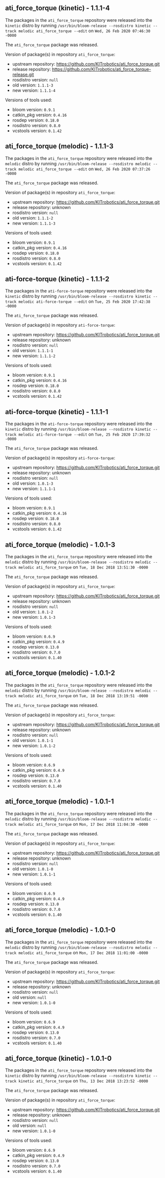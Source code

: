 ## ati_force_torque (kinetic) - 1.1.1-4

The packages in the `ati_force_torque` repository were released into the `kinetic` distro by running `/usr/bin/bloom-release --rosdistro kinetic --track melodic ati_force_torque --edit` on `Wed, 26 Feb 2020 07:46:30 -0000`

The `ati_force_torque` package was released.

Version of package(s) in repository `ati_force_torque`:

- upstream repository: https://github.com/KITrobotics/ati_force_torque.git
- release repository: https://github.com/KITrobotics/ati_force_torque-release.git
- rosdistro version: `null`
- old version: `1.1.1-3`
- new version: `1.1.1-4`

Versions of tools used:

- bloom version: `0.9.1`
- catkin_pkg version: `0.4.16`
- rosdep version: `0.18.0`
- rosdistro version: `0.8.0`
- vcstools version: `0.1.42`


## ati_force_torque (melodic) - 1.1.1-3

The packages in the `ati_force_torque` repository were released into the `melodic` distro by running `/usr/bin/bloom-release --rosdistro melodic --track melodic ati_force_torque --edit` on `Wed, 26 Feb 2020 07:37:26 -0000`

The `ati_force_torque` package was released.

Version of package(s) in repository `ati_force_torque`:

- upstream repository: https://github.com/KITrobotics/ati_force_torque.git
- release repository: unknown
- rosdistro version: `null`
- old version: `1.1.1-2`
- new version: `1.1.1-3`

Versions of tools used:

- bloom version: `0.9.1`
- catkin_pkg version: `0.4.16`
- rosdep version: `0.18.0`
- rosdistro version: `0.8.0`
- vcstools version: `0.1.42`


## ati-force-torque (kinetic) - 1.1.1-2

The packages in the `ati-force-torque` repository were released into the `kinetic` distro by running `/usr/bin/bloom-release --rosdistro kinetic --track melodic ati-force-torque --edit` on `Tue, 25 Feb 2020 17:42:38 -0000`

The `ati_force_torque` package was released.

Version of package(s) in repository `ati-force-torque`:

- upstream repository: https://github.com/KITrobotics/ati_force_torque.git
- release repository: unknown
- rosdistro version: `null`
- old version: `1.1.1-1`
- new version: `1.1.1-2`

Versions of tools used:

- bloom version: `0.9.1`
- catkin_pkg version: `0.4.16`
- rosdep version: `0.18.0`
- rosdistro version: `0.8.0`
- vcstools version: `0.1.42`


## ati-force-torque (kinetic) - 1.1.1-1

The packages in the `ati-force-torque` repository were released into the `kinetic` distro by running `/usr/bin/bloom-release --rosdistro kinetic --track melodic ati-force-torque --edit` on `Tue, 25 Feb 2020 17:39:32 -0000`

The `ati_force_torque` package was released.

Version of package(s) in repository `ati-force-torque`:

- upstream repository: https://github.com/KITrobotics/ati_force_torque.git
- release repository: unknown
- rosdistro version: `null`
- old version: `1.0.1-3`
- new version: `1.1.1-1`

Versions of tools used:

- bloom version: `0.9.1`
- catkin_pkg version: `0.4.16`
- rosdep version: `0.18.0`
- rosdistro version: `0.8.0`
- vcstools version: `0.1.42`


## ati_force_torque (melodic) - 1.0.1-3

The packages in the `ati_force_torque` repository were released into the `melodic` distro by running `/usr/bin/bloom-release --rosdistro melodic --track melodic ati_force_torque` on `Tue, 18 Dec 2018 13:51:30 -0000`

The `ati_force_torque` package was released.

Version of package(s) in repository `ati_force_torque`:

- upstream repository: https://github.com/KITrobotics/ati_force_torque.git
- release repository: unknown
- rosdistro version: `null`
- old version: `1.0.1-2`
- new version: `1.0.1-3`

Versions of tools used:

- bloom version: `0.6.9`
- catkin_pkg version: `0.4.9`
- rosdep version: `0.13.0`
- rosdistro version: `0.7.0`
- vcstools version: `0.1.40`


## ati_force_torque (melodic) - 1.0.1-2

The packages in the `ati_force_torque` repository were released into the `melodic` distro by running `/usr/bin/bloom-release --rosdistro melodic --track melodic ati_force_torque` on `Tue, 18 Dec 2018 13:19:51 -0000`

The `ati_force_torque` package was released.

Version of package(s) in repository `ati_force_torque`:

- upstream repository: https://github.com/KITrobotics/ati_force_torque.git
- release repository: unknown
- rosdistro version: `null`
- old version: `1.0.1-1`
- new version: `1.0.1-2`

Versions of tools used:

- bloom version: `0.6.9`
- catkin_pkg version: `0.4.9`
- rosdep version: `0.13.0`
- rosdistro version: `0.7.0`
- vcstools version: `0.1.40`


## ati_force_torque (melodic) - 1.0.1-1

The packages in the `ati_force_torque` repository were released into the `melodic` distro by running `/usr/bin/bloom-release --rosdistro melodic --track melodic ati_force_torque` on `Mon, 17 Dec 2018 11:04:30 -0000`

The `ati_force_torque` package was released.

Version of package(s) in repository `ati_force_torque`:

- upstream repository: https://github.com/KITrobotics/ati_force_torque.git
- release repository: unknown
- rosdistro version: `null`
- old version: `1.0.1-0`
- new version: `1.0.1-1`

Versions of tools used:

- bloom version: `0.6.9`
- catkin_pkg version: `0.4.9`
- rosdep version: `0.13.0`
- rosdistro version: `0.7.0`
- vcstools version: `0.1.40`


## ati_force_torque (melodic) - 1.0.1-0

The packages in the `ati_force_torque` repository were released into the `melodic` distro by running `/usr/bin/bloom-release --rosdistro melodic --track melodic ati_force_torque` on `Mon, 17 Dec 2018 11:01:00 -0000`

The `ati_force_torque` package was released.

Version of package(s) in repository `ati_force_torque`:

- upstream repository: https://github.com/KITrobotics/ati_force_torque.git
- release repository: unknown
- rosdistro version: `null`
- old version: `null`
- new version: `1.0.1-0`

Versions of tools used:

- bloom version: `0.6.9`
- catkin_pkg version: `0.4.9`
- rosdep version: `0.13.0`
- rosdistro version: `0.7.0`
- vcstools version: `0.1.40`


## ati_force_torque (kinetic) - 1.0.1-0

The packages in the `ati_force_torque` repository were released into the `kinetic` distro by running `/usr/bin/bloom-release --rosdistro kinetic --track kinetic ati_force_torque` on `Thu, 13 Dec 2018 13:23:52 -0000`

The `ati_force_torque` package was released.

Version of package(s) in repository `ati_force_torque`:

- upstream repository: https://github.com/KITrobotics/ati_force_torque.git
- release repository: unknown
- rosdistro version: `null`
- old version: `null`
- new version: `1.0.1-0`

Versions of tools used:

- bloom version: `0.6.9`
- catkin_pkg version: `0.4.9`
- rosdep version: `0.13.0`
- rosdistro version: `0.7.0`
- vcstools version: `0.1.40`


